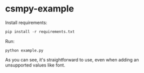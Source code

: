 # csmpy-example

Install requirements:

```python
pip install -r requirements.txt
```

Run:

```
python example.py
```

As you can see, it's straightforward to use, even when adding an unsupported values like font.
